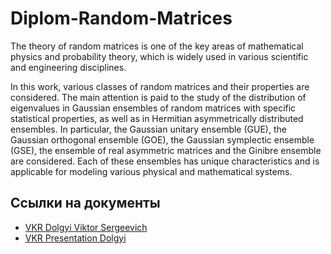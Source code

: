 # Diplom-Random-Matrices
The theory of random matrices is one of the key areas of mathematical physics and probability theory, which is widely used in various scientific and engineering disciplines.

In this work, various classes of random matrices and their properties are considered. The main attention is paid to the study of the distribution of eigenvalues in Gaussian ensembles of random matrices with specific statistical properties, as well as in Hermitian asymmetrically distributed ensembles. In particular, the Gaussian unitary ensemble (GUE), the Gaussian orthogonal ensemble (GOE), the Gaussian symplectic ensemble (GSE), the ensemble of real asymmetric matrices and the Ginibre ensemble are considered. Each of these ensembles has unique characteristics and is applicable for modeling various physical and mathematical systems.

## Ссылки на документы

- [VKR Dolgyi Viktor Sergeevich](./VKR_Dolgyi_Viktor_Sergeevich.pdf)
- [VKR Presentation Dolgyi](./VKR_Presentation_Dolgyi.pdf)



